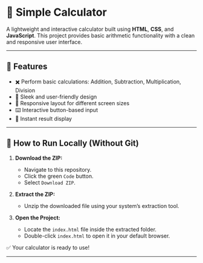 # 🧮 Simple Calculator

A lightweight and interactive calculator built using **HTML**, **CSS**, and **JavaScript**. This project provides basic arithmetic functionality with a clean and responsive user interface.

---

## 🚀 Features

- ✖️ Perform basic calculations: Addition, Subtraction, Multiplication, Division  
- 🎨 Sleek and user-friendly design  
- 📏 Responsive layout for different screen sizes  
- ⌨️ Interactive button-based input  
- 🚀 Instant result display  

---

## 🔧 How to Run Locally (Without Git)

1. **Download the ZIP:**  
   - Navigate to this repository.  
   - Click the green `Code` button.  
   - Select `Download ZIP`.  

2. **Extract the ZIP:**  
   - Unzip the downloaded file using your system’s extraction tool.  

3. **Open the Project:**  
   - Locate the `index.html` file inside the extracted folder.  
   - Double-click `index.html` to open it in your default browser.  

✅ Your calculator is ready to use!

---


